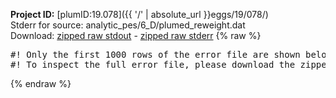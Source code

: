 **Project ID:** [plumID:19.078]({{ '/' | absolute_url }}eggs/19/078/)  
Stderr for source:  analytic_pes/6_D/plumed_reweight.dat   
Download: [zipped raw stdout](plumed_reweight.dat.plumed_master.stdout.txt.zip) - [zipped raw stderr](plumed_reweight.dat.plumed_master.stderr.txt.zip) 
{% raw %}
<pre>
#! Only the first 1000 rows of the error file are shown below
#! To inspect the full error file, please download the zipped raw stderr file above
</pre>
{% endraw %}
